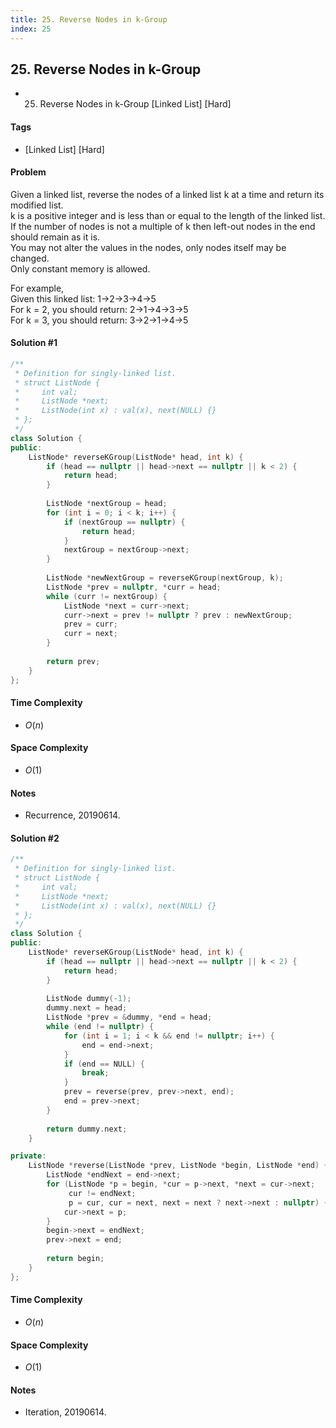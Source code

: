 ```yaml
---
title: 25. Reverse Nodes in k-Group
index: 25
---
```


## 25. Reverse Nodes in k-Group
- 25. Reverse Nodes in k-Group [Linked List] [Hard]

#### Tags
- [Linked List] [Hard]

#### Problem
Given a linked list, reverse the nodes of a linked list k at a time and return its modified list.  
k is a positive integer and is less than or equal to the length of the linked list. If the number of nodes is not a multiple of k then left-out nodes in the end should remain as it is.  
You may not alter the values in the nodes, only nodes itself may be changed.  
Only constant memory is allowed.

For example,  
Given this linked list: 1->2->3->4->5  
For k = 2, you should return: 2->1->4->3->5  
For k = 3, you should return: 3->2->1->4->5

#### Solution #1
``` C++
/**
 * Definition for singly-linked list.
 * struct ListNode {
 *     int val;
 *     ListNode *next;
 *     ListNode(int x) : val(x), next(NULL) {}
 * };
 */
class Solution {
public:
    ListNode* reverseKGroup(ListNode* head, int k) {
        if (head == nullptr || head->next == nullptr || k < 2) {
            return head;
        }
        
        ListNode *nextGroup = head;
        for (int i = 0; i < k; i++) {
            if (nextGroup == nullptr) {
                return head;
            }
            nextGroup = nextGroup->next;
        }
        
        ListNode *newNextGroup = reverseKGroup(nextGroup, k);
        ListNode *prev = nullptr, *curr = head;
        while (curr != nextGroup) {
            ListNode *next = curr->next;
            curr->next = prev != nullptr ? prev : newNextGroup;
            prev = curr;
            curr = next;
        }
        
        return prev;
    }
};
```

#### Time Complexity
- $O(n)$

#### Space Complexity
- $O(1)$

#### Notes
- Recurrence, 20190614.

#### Solution #2
``` C++
/**
 * Definition for singly-linked list.
 * struct ListNode {
 *     int val;
 *     ListNode *next;
 *     ListNode(int x) : val(x), next(NULL) {}
 * };
 */
class Solution {
public:
    ListNode* reverseKGroup(ListNode* head, int k) {
        if (head == nullptr || head->next == nullptr || k < 2) {
            return head;
        }
        
        ListNode dummy(-1);
        dummy.next = head;
        ListNode *prev = &dummy, *end = head;
        while (end != nullptr) {
            for (int i = 1; i < k && end != nullptr; i++) {
                end = end->next;
            }
            if (end == NULL) {
                break;
            }
            prev = reverse(prev, prev->next, end);
            end = prev->next;
        }
        
        return dummy.next;
    }

private:
    ListNode *reverse(ListNode *prev, ListNode *begin, ListNode *end) {
        ListNode *endNext = end->next;
        for (ListNode *p = begin, *cur = p->next, *next = cur->next;
             cur != endNext;
             p = cur, cur = next, next = next ? next->next : nullptr) {
            cur->next = p;
        }
        begin->next = endNext;
        prev->next = end;
        
        return begin;
    }
};
```

#### Time Complexity
- $O(n)$

#### Space Complexity
- $O(1)$

#### Notes
- Iteration, 20190614.
